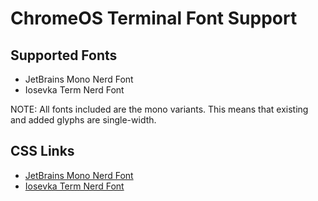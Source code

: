# ChromeOS Terminal Font Support

## Supported Fonts

- JetBrains Mono Nerd Font
- Iosevka Term Nerd Font
 
NOTE: All fonts included are the mono variants.  This means that existing and added glyphs are single-width. 

## CSS Links

- [JetBrains Mono Nerd Font](https://cdn.jsdelivr.net/gh/bobby-welch/chromeos-terminal-fonts@v1.0.0/chromeos-terminal-jetbrains-mono-nerd-font.css)
- [Iosevka Term Nerd Font](https://cdn.jsdelivr.net/gh/bobby-welch/chromeos-terminal-fonts@v1.0.0/chromeos-terminal-iosekva-term-nerd-font.css)
